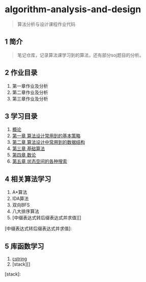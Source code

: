 # algorithm-analysis-and-design

> 算法分析与设计课程作业代码

## 1 简介

> 笔记仓库，记录算法课学习到的算法，还有部分soj题目的分析。

## 2 作业目录

1. 第一章作业及分析
2. 第二章作业及分析
3. 第三章作业及分析

## 3 学习目录

1. [概论][]
2. [第一章 算法设计常用到的基本策略][]
3. [第二章 算法设计中常用到的数据结构][]
4. [第三章 基础算法][]
5. [第四章 数论][]
6. [第五章 状态空间的各种搜索][]

[概论]: https://github.com/wujr5/algorithm-analysis-and-design/blob/master/Course/introduction.md
[第一章 算法设计常用到的基本策略]: https://github.com/wujr5/algorithm-analysis-and-design/blob/master/Course/Chapter1/chapter1.md
[第二章 算法设计中常用到的数据结构]: https://github.com/wujr5/algorithm-analysis-and-design/blob/master/Course/Chapter2/Chapter2.md
[第三章 基础算法]: https://github.com/wujr5/algorithm-analysis-and-design/blob/master/Course/Chapter3/Chapter3.md
[第四章 数论]: https://github.com/wujr5/algorithm-analysis-and-design/blob/master/Course/Chapter4/Chapter4.md
[第五章 状态空间的各种搜索]: https://github.com/wujr5/algorithm-analysis-and-design/blob/master/Course/Chapter5/Chapter5.md

## 4 相关算法学习

1. A*算法
2. IDA算法
3. 双向BFS
4. 八大排序算法
5. [中缀表达式转后缀表达式并求值][]


[中缀表达式转后缀表达式并求值]: 

## 5 库函数学习

1. [cstring][]
2. [stack][]

[cstring]: https://github.com/wujr5/algorithm-analysis-and-design/blob/master/library-function-learning/cstring.md
[stack]: 